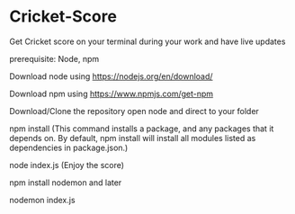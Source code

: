 # Cricket-Score
Get Cricket score on your terminal during your work and have live updates


prerequisite: Node, npm


Download node using https://nodejs.org/en/download/


Download npm using https://www.npmjs.com/get-npm

Download/Clone the repository
open node and direct to your folder


npm install (This command installs a package, and any packages that it depends on. By default, npm install will install all modules listed as dependencies in package.json.)



node index.js (Enjoy the score)


npm install nodemon and later

nodemon index.js



